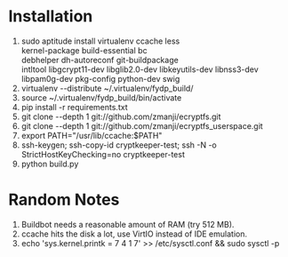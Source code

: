# Installation

1. sudo aptitude install virtualenv ccache less \
kernel-package build-essential bc \
debhelper dh-autoreconf git-buildpackage \
intltool libgcrypt11-dev libglib2.0-dev libkeyutils-dev libnss3-dev \
libpam0g-dev pkg-config python-dev swig
2. virtualenv --distribute ~/.virtualenv/fydp\_build/
3. source ~/.virtualenv/fydp\_build/bin/activate
4. pip install -r requirements.txt
5. git clone --depth 1 git://github.com/zmanji/ecryptfs.git
6. git clone --depth 1 git://github.com/zmanji/ecryptfs\_userspace.git
7. export PATH="/usr/lib/ccache:$PATH"
8. ssh-keygen; ssh-copy-id cryptkeeper-test; ssh -N -o StrictHostKeyChecking=no cryptkeeper-test
9. python build.py

# Random Notes

1. Buildbot needs a reasonable amount of RAM (try 512 MB).
2. ccache hits the disk a lot, use VirtIO instead of IDE emulation.
3. echo 'sys.kernel.printk = 7 4 1 7' >> /etc/sysctl.conf && sudo sysctl -p

